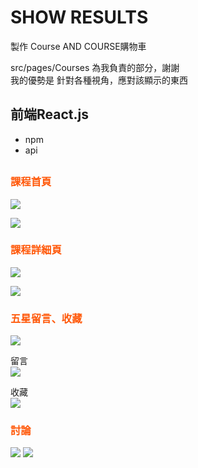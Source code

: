 # SHOW RESULTS
製作 Course AND COURSE購物車   

src/pages/Courses 為我負責的部分，謝謝  
我的優勢是 針對各種視角，應對該顯示的東西
## 前端React.js
* npm
* api
##
### <font color=#FF5809>課程首頁</font>

![](https://i.imgur.com/JyqwdEW.jpg)

![](https://i.imgur.com/7JdawVW.png)


### <font color=#FF5809>課程詳細頁</font>
![](https://i.imgur.com/K0zYV2B.png)

![](https://i.imgur.com/nM84tVh.png)


### <font color=#FF5809>五星留言、收藏</font>
![](https://i.imgur.com/Klym7Re.png)

留言   
![](https://i.imgur.com/TttF4Gl.png)

收藏   
![](https://i.imgur.com/q1cyv5H.png)



### <font color=#FF5809>討論</font>
![](https://i.imgur.com/utnwrD0.png)
![](https://i.imgur.com/rHFTF4K.png)
